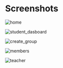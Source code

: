 
Screenshots
===========
![home](https://user-images.githubusercontent.com/17488819/50066943-b6a7c700-01e8-11e9-9179-6f2b5f4ddff1.png)

![student_dasboard](https://user-images.githubusercontent.com/17488819/50067488-59614500-01eb-11e9-9828-bd02078a29ca.png)

![create_group](https://user-images.githubusercontent.com/17488819/50067523-71d15f80-01eb-11e9-979e-91d76d0edb9e.png)

![members](https://user-images.githubusercontent.com/17488819/50067560-a0e7d100-01eb-11e9-884c-747242e6a0d0.png)

![teacher](https://user-images.githubusercontent.com/17488819/50070142-27ee7680-01f7-11e9-8d38-965ccfb0e412.png)
